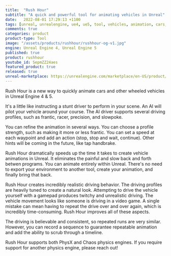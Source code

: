 ```yaml
---
title:  "Rush Hour"
subtitle: "A quick and powerful tool for animating vehicles in Unreal"
date:   2022-08-01 17:29:13 +1100
tags: [unreal, unrealengine, ue4, ue5, tool, vehicles, animation, cars, animation, rushhour]
comments: true
categories: product
product-type: Tool
image: "/assets/products/rushhour/rushhour-og-v1.jpg"
engine: Unreal Engine 4, Unreal Engine 5
published: true
product: rushhour
youtube_id: SepmZZ24aes
featured_product: true
released: true
unreal-marketplace: https://unrealengine.com/marketplace/en-US/product/rush-hour-vehicle-animator
---
```


Rush Hour is a new way to quickly animate cars and other wheeled vehicles in Unreal Engine 4 & 5.

It's a little like instructing a stunt driver to perform in your scene. An AI will pilot your vehicle around your course. The AI driver supports several driving profiles, such as frantic, racer, precision, and slowpoke.

<!--more-->

You can refine the animation in several ways. You can choose a profile strength, such as making it more or less frantic. You can set a speed at each waypoint and add an action (stop, stop and wait, continue). Other hints will be coming in the future, like tap handbrake.

Rush Hour dramatically speeds up the time it takes to create vehicle animations in Unreal. It eliminates the painful and slow back and forth betwen programs. You can animate entirely within Unreal. There's no need to export your environment to another tool, create your animation, and finally bring that back.

Rush Hour creates incredibly realistic driving behavior. The driving profiles are heavily tuned to create a natural look. Attempting to drive the vehicle yourself with a gamepad produces twitchy and unrealistic driving. The vehicle movement looks like someone is driving in a video game. A single mistake can mean having to repeat the drive over and over again, which is incredibly time-consuming. Rush Hour improves all of these aspects.

The driving is believable and consistent, so repeated runs are very similar. However, you can record a sequence to guarantee repeatable animation and add the ability to scrub through a timeline.

Rush Hour supports both PhysX and Chaos physics engines. If you require support for another physics engine, please reach out!
